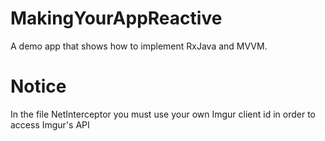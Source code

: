 # MakingYourAppReactive
A demo app that shows how to implement RxJava and MVVM.

# Notice 
In the file NetInterceptor you must use your own Imgur client id in order to access Imgur's API
